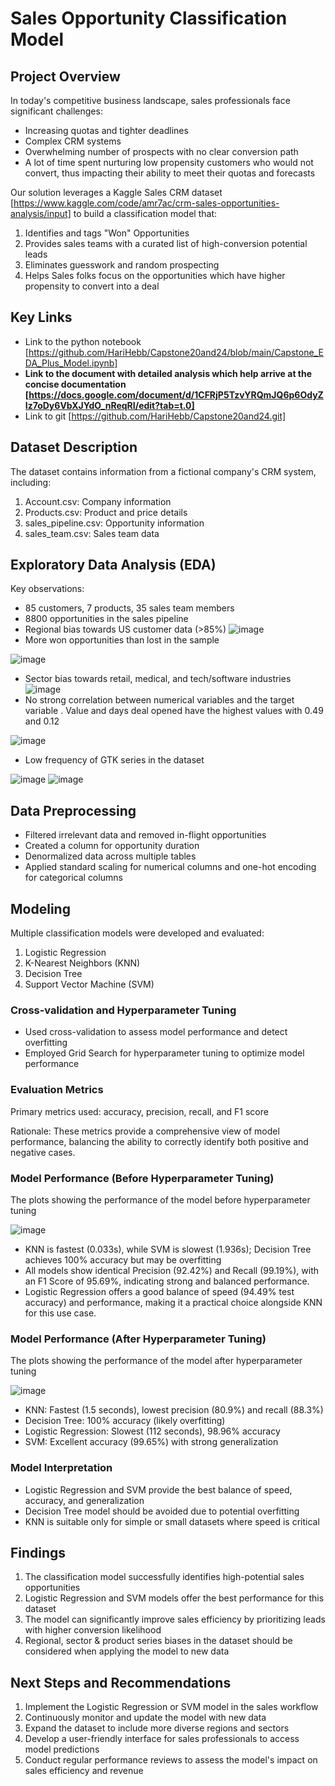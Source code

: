 # Sales Opportunity Classification Model

## Project Overview

In today's competitive business landscape, sales professionals face significant challenges:

- Increasing quotas and tighter deadlines
- Complex CRM systems
- Overwhelming number of prospects with no clear conversion path
- A lot of time spent nurturing low propensity customers who would not convert, thus impacting their ability to meet their quotas and forecasts

Our solution leverages a Kaggle Sales CRM dataset [https://www.kaggle.com/code/amr7ac/crm-sales-opportunities-analysis/input] to build a classification model that:

1. Identifies and tags "Won" Opportunities
2. Provides sales teams with a curated list of high-conversion potential leads
3. Eliminates guesswork and random prospecting
4. Helps Sales folks focus on the opportunities which have higher propensity to convert into a deal

## Key Links

- Link to the python notebook [https://github.com/HariHebb/Capstone20and24/blob/main/Capstone_EDA_Plus_Model.ipynb]
- **Link to the document with detailed analysis which help arrive at the concise documentation [https://docs.google.com/document/d/1CFRjP5TzvYRQmJQ6p6OdyZIz7oDy6VbXJYdO_nReqRI/edit?tab=t.0]**
- Link to git  [https://github.com/HariHebb/Capstone20and24.git]

## Dataset Description

The dataset contains information from a fictional company's CRM system, including:

1. Account.csv: Company information
2. Products.csv: Product and price details
3. sales_pipeline.csv: Opportunity information
4. sales_team.csv: Sales team data

## Exploratory Data Analysis (EDA)

Key observations:

- 85 customers, 7 products, 35 sales team members
- 8800 opportunities in the sales pipeline
- Regional bias towards US customer data (>85%)
  ![image](https://github.com/user-attachments/assets/6523c048-a7e8-4729-a8ff-cb83e6eed2cd)
- More won opportunities than lost in the sample

![image](https://github.com/user-attachments/assets/f172682e-60bf-4b33-8317-ddef9532b659)

- Sector bias towards retail, medical, and tech/software industries
![image](https://github.com/user-attachments/assets/a29bfacd-4527-4a83-9909-b22252397b8c)
- No strong correlation between numerical variables and the target variable . Value and days deal opened have the highest values with 0.49 and 0.12

![image](https://github.com/user-attachments/assets/b9f53a9c-3439-4d39-93ca-d7ab7e0f58c9)
- Low frequency of GTK series in the dataset

![image](https://github.com/user-attachments/assets/eab851ec-a0df-45c2-b7db-5ef66f906922)
![image](https://github.com/user-attachments/assets/d3ffc641-32fb-46d5-8d0f-d0ccad7edd97)



## Data Preprocessing

- Filtered irrelevant data and removed in-flight opportunities
- Created a column for opportunity duration
- Denormalized data across multiple tables
- Applied standard scaling for numerical columns and one-hot encoding for categorical columns

## Modeling

Multiple classification models were developed and evaluated:

1. Logistic Regression
2. K-Nearest Neighbors (KNN)
3. Decision Tree
4. Support Vector Machine (SVM)
  


### Cross-validation and Hyperparameter Tuning

- Used cross-validation to assess model performance and detect overfitting
- Employed Grid Search for hyperparameter tuning to optimize model performance

### Evaluation Metrics

Primary metrics used: accuracy, precision, recall, and F1 score

Rationale: These metrics provide a comprehensive view of model performance, balancing the ability to correctly identify both positive and negative cases.

### Model Performance (Before Hyperparameter Tuning)
 
 The plots showing the performance of the model before hyperparameter tuning

![image](https://github.com/user-attachments/assets/4e69a683-0b3f-4e1c-b694-f38bae8edc3d)

- KNN is fastest (0.033s), while SVM is slowest (1.936s); Decision Tree achieves 100% accuracy but may be overfitting
- All models show identical Precision (92.42%) and Recall (99.19%), with an F1 Score of 95.69%, indicating strong and balanced performance.
- Logistic Regression offers a good balance of speed (94.49% test accuracy) and performance, making it a practical choice alongside KNN for this use case.

### Model Performance (After Hyperparameter Tuning)

 The plots showing the performance of the model after hyperparameter tuning 


![image](https://github.com/user-attachments/assets/154c70eb-0e79-4514-a7c7-0b460267abdf)


- KNN: Fastest (1.5 seconds), lowest precision (80.9%) and recall (88.3%)
- Decision Tree: 100% accuracy (likely overfitting)
- Logistic Regression: Slowest (112 seconds), 98.96% accuracy
- SVM: Excellent accuracy (99.65%) with strong generalization

### Model Interpretation

- Logistic Regression and SVM provide the best balance of speed, accuracy, and generalization
- Decision Tree model should be avoided due to potential overfitting
- KNN is suitable only for simple or small datasets where speed is critical

## Findings

1. The classification model successfully identifies high-potential sales opportunities
2. Logistic Regression and SVM models offer the best performance for this dataset
3. The model can significantly improve sales efficiency by prioritizing leads with higher conversion likelihood
4. Regional, sector & product series biases in the dataset should be considered when applying the model to new data

## Next Steps and Recommendations

1. Implement the Logistic Regression or SVM model in the sales workflow
2. Continuously monitor and update the model with new data
3. Expand the dataset to include more diverse regions and sectors
4. Develop a user-friendly interface for sales professionals to access model predictions
5. Conduct regular performance reviews to assess the model's impact on sales efficiency and revenue

